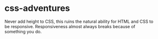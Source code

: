 # css-adventures

Never add height to CSS, this ruins the natural ability for HTML and CSS to be responsive.
Responsiveness almost always breaks because of something you do.